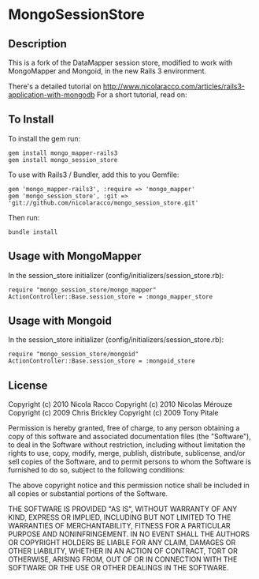 # MongoSessionStore

## Description

This is a fork of the DataMapper session store, modified to work with MongoMapper and Mongoid, in the new Rails 3 environment.

There's a detailed tutorial on http://www.nicolaracco.com/articles/rails3-application-with-mongodb
For a short tutorial, read on:


## To Install

To install the gem run:

    gem install mongo_mapper-rails3
    gem install mongo_session_store
  
To use with Rails3 / Bundler, add this to you Gemfile:

    gem 'mongo_mapper-rails3', :require => 'mongo_mapper'
    gem 'mongo_session_store', :git => 'git://github.com/nicolaracco/mongo_session_store.git'

Then run:

    bundle install


## Usage with MongoMapper

In the session_store initializer (config/initializers/session_store.rb):

    require "mongo_session_store/mongo_mapper"
    ActionController::Base.session_store = :mongo_mapper_store


## Usage with Mongoid

In the session_store initializer (config/initializers/session_store.rb):

    require "mongo_session_store/mongoid"
    ActionController::Base.session_store = :mongoid_store


## License

Copyright (c) 2010 Nicola Racco
Copyright (c) 2010 Nicolas Mérouze
Copyright (c) 2009 Chris Brickley
Copyright (c) 2009 Tony Pitale

Permission is hereby granted, free of charge, to any person
obtaining a copy of this software and associated documentation
files (the "Software"), to deal in the Software without
restriction, including without limitation the rights to use,
copy, modify, merge, publish, distribute, sublicense, and/or sell
copies of the Software, and to permit persons to whom the
Software is furnished to do so, subject to the following
conditions:

The above copyright notice and this permission notice shall be
included in all copies or substantial portions of the Software.

THE SOFTWARE IS PROVIDED "AS IS", WITHOUT WARRANTY OF ANY KIND,
EXPRESS OR IMPLIED, INCLUDING BUT NOT LIMITED TO THE WARRANTIES
OF MERCHANTABILITY, FITNESS FOR A PARTICULAR PURPOSE AND
NONINFRINGEMENT. IN NO EVENT SHALL THE AUTHORS OR COPYRIGHT
HOLDERS BE LIABLE FOR ANY CLAIM, DAMAGES OR OTHER LIABILITY,
WHETHER IN AN ACTION OF CONTRACT, TORT OR OTHERWISE, ARISING
FROM, OUT OF OR IN CONNECTION WITH THE SOFTWARE OR THE USE OR
OTHER DEALINGS IN THE SOFTWARE.

